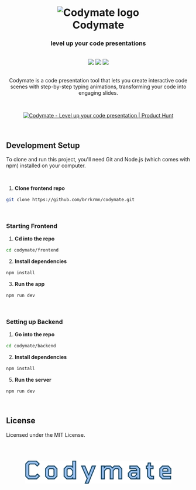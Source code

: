 <h1 align="center">
  <br>
  <img src="https://github.com/brrkrmn/codymate/blob/main/frontend/src/app/icon.svg" alt="Codymate logo" width="80">
  <br>
  Codymate
  <br>
</h1>

<h3 align="center">
  level up your code presentations
</h3>

<br>

<div align="center">
  <img width="200" src="https://github.com/user-attachments/assets/8c5c268c-3747-4962-a755-55d790081b17"/>
  <img width="200" src="https://github.com/user-attachments/assets/90b4ef15-3e68-4a3f-9098-0784d4c0fcf5"/>
  <img width="200" src="https://github.com/user-attachments/assets/3067a352-b942-41a8-87e0-57658a81e322"/>
</div>

<br>

<p align="center">
  Codymate is a code presentation tool that lets you create interactive code scenes with step-by-step typing animations, transforming your code into engaging slides.
</p>

<br>

<p align="center">
<a href="https://www.producthunt.com/posts/codymate?embed=true&utm_source=badge-featured&utm_medium=badge&utm_souce=badge-codymate" target="_blank"><img src="https://api.producthunt.com/widgets/embed-image/v1/featured.svg?post_id=878388&theme=neutral&t=1739784015543" alt="Codymate - Level&#0032;up&#0032;your&#0032;code&#0032;presentation | Product Hunt" style="width: 250px; height: 54px;" width="250" height="54" /></a>
</p>

<br>

## Development Setup

To clone and run this project, you'll need Git and Node.js (which comes with npm) installed on your computer.

<br>

1. **Clone frontend repo**
```bash
git clone https://github.com/brrkrmn/codymate.git
```

<br>

### Starting Frontend

1. **Cd into the repo**
```bash
cd codymate/frontend
```
2. **Install dependencies**
```bash
npm install
```
3. **Run the app**
```bash
npm run dev
```

<br>

### Setting up Backend

1. **Go into the repo**
```bash
cd codymate/backend
```
2. **Install dependencies**
```bash
npm install
```
5. **Run the server**
```bash
npm run dev
```

<br>

## License

Licensed under the MIT License.

<br>
<br>


<p align="center">
  <img src="https://github.com/brrkrmn/code-animate/blob/main/frontend/public/logo/codymate-logo.svg" width="400" />
</p>
